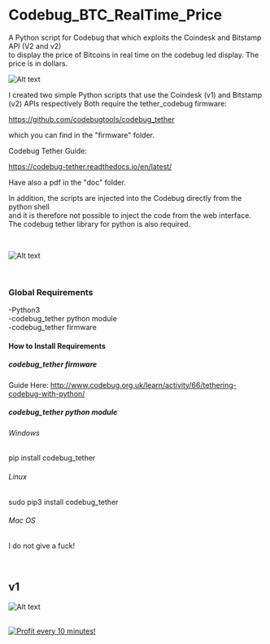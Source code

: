 # Codebug_BTC_RealTime_Price


A Python script for Codebug that which exploits the Coindesk and Bitstamp API (V2 and v2)  </BR>
to display the price of Bitcoins in real time on the codebug led display. The price is in dollars.

![Alt text](https://raw.githubusercontent.com/JonnyBanana/Codebug_Led_Animations/master/IMG/cb.jpg) 

I created two simple Python scripts that use the Coindesk (v1) and Bitstamp (v2) APIs respectively
Both require the tether_codebug firmware:

https://github.com/codebugtools/codebug_tether

which you can find in the "firmware" folder.

Codebug Tether Guide: 

https://codebug-tether.readthedocs.io/en/latest/

Have also a pdf in the "doc" folder.

In addition, the scripts are injected into the Codebug directly from the python shell </BR>
and it is therefore not possible to inject the code from the web interface. 
The codebug tether library for python is also required.

</BR>

![Alt text](https://raw.githubusercontent.com/JonnyBanana/Codebug_BTC_RealTime_Price/master/img/pimoroni-codebug-200-large.jpg)

</BR>

<h3>Global Requirements</h3>

-Python3</BR>
-codebug_tether python module</BR>
-codebug_tether firmware</BR>


<h4>How to Install Requirements</h4>

<h5>codebug_tether firmware</h5>

Guide Here: http://www.codebug.org.uk/learn/activity/66/tethering-codebug-with-python/

<h5>codebug_tether python module</h5>

<h6>Windows</h6>

  pip install codebug_tether

<h6>Linux</h6>

sudo pip3 install codebug_tether

<h6>Mac OS</h6>

I do not give a fuck!

</BR>

<h2>v1</h2>

![Alt text](https://raw.githubusercontent.com/JonnyBanana/Codebug_BTC_RealTime_Price/master/img/coindesk-logo-1.png)




</BR>

<a href="https://golden-farm.biz/?r=1673249" target="_blank">
<img src="https://golden-farm.biz/images/promo/en/728x90.gif"
alt="Profit every 10 minutes!"></a>





